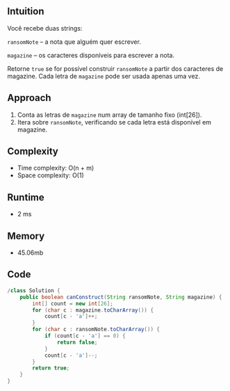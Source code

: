 ## Intuition
Você recebe duas strings:

`ransomNote` – a nota que alguém quer escrever.

`magazine` – os caracteres disponíveis para escrever a nota.

Retorne `true` se for possível construir `ransomNote` a partir dos caracteres de magazine.
Cada letra de `magazine` pode ser usada apenas uma vez.

## Approach

1. Conta as letras de ``magazine`` num array de tamanho fixo (int[26]).
2. Itera sobre ``ransomNote``, verificando se cada letra está disponível em magazine.


## Complexity

- Time complexity: O(n + m)
- Space complexity: O(1)

## Runtime

- 2 ms

## Memory

- 45.06mb

## Code
```java
/class Solution {
    public boolean canConstruct(String ransomNote, String magazine) {
        int[] count = new int[26];
        for (char c : magazine.toCharArray()) {
            count[c - 'a']++;
        }
        for (char c : ransomNote.toCharArray()) {
            if (count[c - 'a'] == 0) {
                return false;
            }
            count[c - 'a']--;
        }
        return true;
    }
}
```